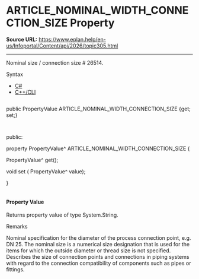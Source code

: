 # ARTICLE_NOMINAL_WIDTH_CONNECTION_SIZE Property

**Source URL:** https://www.eplan.help/en-us/Infoportal/Content/api/2026/topic305.html

---

Nominal size / connection size # 26514.

Syntax

- [C#](#i-syntax-CS)
- [C++/CLI](#i-syntax-CPP2005)

```
```
public PropertyValue ARTICLE_NOMINAL_WIDTH_CONNECTION_SIZE {get; set;}
```
```

```
```
public:

property PropertyValue^ ARTICLE_NOMINAL_WIDTH_CONNECTION_SIZE {

   PropertyValue^ get();

   void set (    PropertyValue^ value);

}
```
```

#### Property Value

Returns property value of type System.String.

Remarks

Nominal specification for the diameter of the process connection point, e.g. DN 25. The nominal size is a numerical size designation that is used for the items for which the outside diameter or thread size is not specified. Describes the size of connection points and connections in piping systems with regard to the connection compatibility of components such as pipes or fittings.
